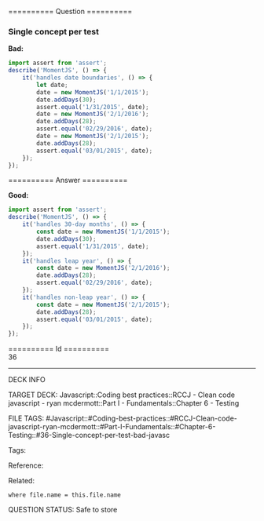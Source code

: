 ========== Question ==========  

### Single concept per test

**Bad:**

```javascript
import assert from 'assert';
describe('MomentJS', () => {
    it('handles date boundaries', () => {
        let date;
        date = new MomentJS('1/1/2015');
        date.addDays(30);
        assert.equal('1/31/2015', date);
        date = new MomentJS('2/1/2016');
        date.addDays(28);
        assert.equal('02/29/2016', date);
        date = new MomentJS('2/1/2015');
        date.addDays(28);
        assert.equal('03/01/2015', date);
    });
});
```  

========== Answer ==========  

**Good:**

```javascript
import assert from 'assert';
describe('MomentJS', () => {
    it('handles 30-day months', () => {
        const date = new MomentJS('1/1/2015');
        date.addDays(30);
        assert.equal('1/31/2015', date);
    });
    it('handles leap year', () => {
        const date = new MomentJS('2/1/2016');
        date.addDays(28);
        assert.equal('02/29/2016', date);
    });
    it('handles non-leap year', () => {
        const date = new MomentJS('2/1/2015');
        date.addDays(28);
        assert.equal('03/01/2015', date);
    });
});
```

========== Id ==========  
36

---

DECK INFO

TARGET DECK: Javascript::Coding best practices::RCCJ - Clean code javascript - ryan mcdermott::Part I - Fundamentals::Chapter 6 - Testing

FILE TAGS: #Javascript::#Coding-best-practices::#RCCJ-Clean-code-javascript-ryan-mcdermott::#Part-I-Fundamentals::#Chapter-6-Testing::#36-Single-concept-per-test-bad-javasc

Tags:

Reference:

Related:

```dataview
where file.name = this.file.name
```
QUESTION STATUS: Safe to store
